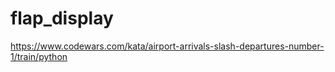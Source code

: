 # flap_display
https://www.codewars.com/kata/airport-arrivals-slash-departures-number-1/train/python
